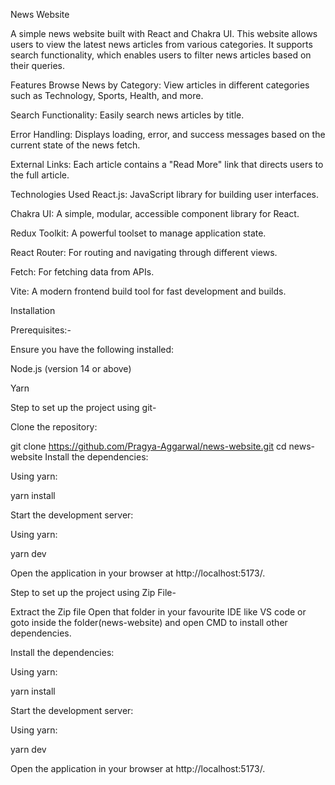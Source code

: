 News Website

A simple news website built with React and Chakra UI. This website allows users to view the latest news articles from various categories. It supports search functionality, which enables users to filter news articles based on their queries.

Features
Browse News by Category: View articles in different categories such as Technology, Sports, Health, and more.

Search Functionality: Easily search news articles by title.

Error Handling: Displays loading, error, and success messages based on the current state of the news fetch.

External Links: Each article contains a "Read More" link that directs users to the full article.

Technologies Used
React.js: JavaScript library for building user interfaces.

Chakra UI: A simple, modular, accessible component library for React.

Redux Toolkit: A powerful toolset to manage application state.

React Router: For routing and navigating through different views.

Fetch: For fetching data from APIs.

Vite: A modern frontend build tool for fast development and builds.

Installation

Prerequisites:-

Ensure you have the following installed:

Node.js (version 14 or above)

Yarn

Step to set up the project using git- 

Clone the repository:

git clone https://github.com/Pragya-Aggarwal/news-website.git
cd news-website
Install the dependencies:

Using yarn:

yarn install 

Start the development server:

Using yarn:

yarn dev

Open the application in your browser at http://localhost:5173/.


Step to set up the project using Zip File-
 

Extract the Zip file
Open that folder in your favourite IDE like VS code or goto inside the folder(news-website) and open CMD to install other dependencies.

Install the dependencies:

Using yarn:

yarn install 

Start the development server:

Using yarn:

yarn dev

Open the application in your browser at http://localhost:5173/.